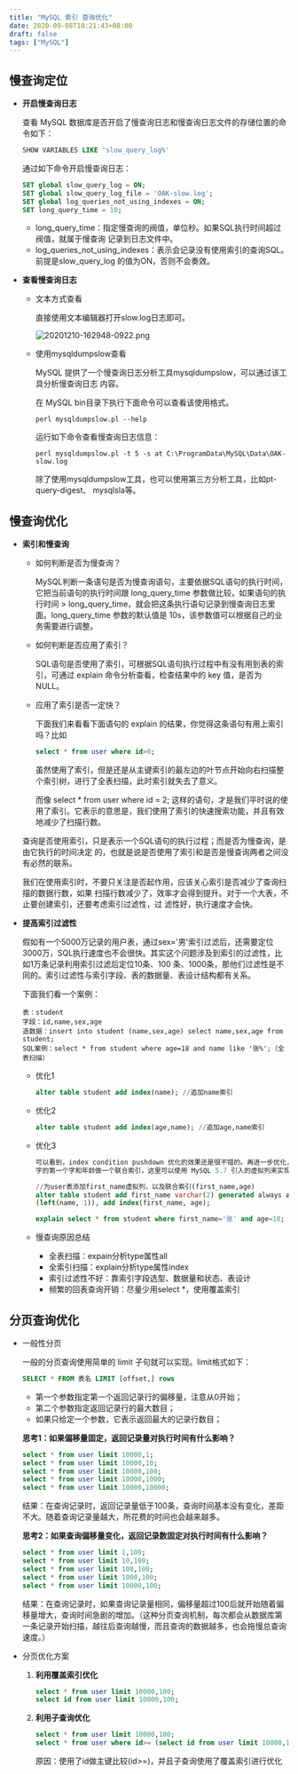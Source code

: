 ```yaml
---
title: "MySQL 索引 查询优化"
date: 2020-09-08T10:21:43+08:00
draft: false
tags: ["MySQL"]
---
```


## 慢查询定位

* **开启慢查询日志**

  查看 MySQL 数据库是否开启了慢查询日志和慢查询日志文件的存储位置的命令如下：

  ```sql
  SHOW VARIABLES LIKE 'slow_query_log%'
  ```

  通过如下命令开启慢查询日志：

  ```sql
  SET global slow_query_log = ON;
  SET global slow_query_log_file = 'OAK-slow.log';
  SET global log_queries_not_using_indexes = ON;
  SET long_query_time = 10;
  ```

  * long_query_time：指定慢查询的阀值，单位秒。如果SQL执行时间超过阀值，就属于慢查询 记录到日志文件中。
  * log_queries_not_using_indexes：表示会记录没有使用索引的查询SQL。前提是slow_query_log 的值为ON，否则不会奏效。

* **查看慢查询日志**

  * 文本方式查看

    直接使用文本编辑器打开slow.log日志即可。

    ![20201210-162948-0922.png](https://gitee.com/chuchin/img/raw/master/20201210-162948-0922.png)

  * 使用mysqldumpslow查看

    MySQL 提供了一个慢查询日志分析工具mysqldumpslow，可以通过该工具分析慢查询日志 内容。

    在 MySQL bin目录下执行下面命令可以查看该使用格式。

    ```shell
    perl mysqldumpslow.pl --help
    ```

    运行如下命令查看慢查询日志信息：

    ```shell
    perl mysqldumpslow.pl -t 5 -s at C:\ProgramData\MySQL\Data\OAK-slow.log
    ```

    除了使用mysqldumpslow工具，也可以使用第三方分析工具，比如pt-query-digest、 mysqlsla等。

## 慢查询优化

* **索引和慢查询**

  * 如何判断是否为慢查询？

    MySQL判断一条语句是否为慢查询语句，主要依据SQL语句的执行时间，它把当前语句的执行时间跟 long_query_time 参数做比较，如果语句的执行时间 > long_query_time，就会把这条执行语句记录到慢查询日志里面。long_query_time 参数的默认值是 10s，该参数值可以根据自己的业务需要进行调整。

  * 如何判断是否应用了索引？

    SQL语句是否使用了索引，可根据SQL语句执行过程中有没有用到表的索引，可通过 explain 命令分析查看，检查结果中的 key 值，是否为NULL。

  * 应用了索引是否一定快？

    下面我们来看看下面语句的 explain 的结果，你觉得这条语句有用上索引吗？比如

    ```sql
    select * from user where id>0;
    ```

    虽然使用了索引，但是还是从主键索引的最左边的叶节点开始向右扫描整个索引树，进行了全表扫描，此时索引就失去了意义。

    而像 select * from user where id = 2; 这样的语句，才是我们平时说的使用了索引。它表示的意思是，我们使用了索引的快速搜索功能，并且有效地减少了扫描行数。

  查询是否使用索引，只是表示一个SQL语句的执行过程；而是否为慢查询，是由它执行的时间决定 的，也就是说是否使用了索引和是否是慢查询两者之间没有必然的联系。

  我们在使用索引时，不要只关注是否起作用，应该关心索引是否减少了查询扫描的数据行数，如果 扫描行数减少了，效率才会得到提升。对于一个大表，不止要创建索引，还要考虑索引过滤性，过 滤性好，执行速度才会快。

* **提高索引过滤性**

  假如有一个5000万记录的用户表，通过sex='男'索引过滤后，还需要定位3000万，SQL执行速度也不会很快。其实这个问题涉及到索引的过滤性，比如1万条记录利用索引过滤后定位10条、100 条、1000条，那他们过滤性是不同的。索引过滤性与索引字段、表的数据量、表设计结构都有关系。

  下面我们看一个案例：

  ```
  表：student 
  字段：id,name,sex,age 
  造数据：insert into student (name,sex,age) select name,sex,age from student; 
  SQL案例：select * from student where age=18 and name like '张%';（全表扫描）
  ```

  * 优化1

    ```sql
    alter table student add index(name); //追加name索引
    ```

  * 优化2

    ```sql
    alter table student add index(age,name); //追加age,name索引
    ```
  
  * 优化3
  
    ```sql
    可以看到，index condition pushdown 优化的效果还是很不错的。再进一步优化，我们可以把名
    字的第一个字和年龄做一个联合索引，这里可以使用 MySQL 5.7 引入的虚拟列来实现。
    ```
  
    ```sql
    //为user表添加first_name虚拟列，以及联合索引(first_name,age)
    alter table student add first_name varchar(2) generated always as
    (left(name, 1)), add index(first_name, age);
    
    explain select * from student where first_name='张' and age=18;
    ```
  
  * 慢查询原因总结
  
    * 全表扫描：expain分析type属性all
    * 全索引扫描：explain分析type属性index
    * 索引过滤性不好：靠索引字段选型、数据量和状态、表设计
    * 频繁的回表查询开销：尽量少用select *，使用覆盖索引
  
## 分页查询优化

* 一般性分页

  一般的分页查询使用简单的 limit 子句就可以实现。limit格式如下：

  ```sql
  SELECT * FROM 表名 LIMIT [offset,] rows
  ```

  * 第一个参数指定第一个返回记录行的偏移量，注意从0开始；
  * 第二个参数指定返回记录行的最大数目；
  * 如果只给定一个参数，它表示返回最大的记录行数目；

  **思考1：如果偏移量固定，返回记录量对执行时间有什么影响？**

  ```sql
  select * from user limit 10000,1;
  select * from user limit 10000,10;
  select * from user limit 10000,100;
  select * from user limit 10000,1000;
  select * from user limit 10000,10000;
  ```

  结果：在查询记录时，返回记录量低于100条，查询时间基本没有变化，差距不大。随着查询记录量越大，所花费的时间也会越来越多。

  **思考2：如果查询偏移量变化，返回记录数固定对执行时间有什么影响？**

  ```sql
  select * from user limit 1,100;
  select * from user limit 10,100;
  select * from user limit 100,100;
  select * from user limit 1000,100;
  select * from user limit 10000,100;
  ```

  结果：在查询记录时，如果查询记录量相同，偏移量超过100后就开始随着偏移量增大，查询时间急剧的增加。（这种分页查询机制，每次都会从数据库第一条记录开始扫描，越往后查询越慢，而且查询的数据越多，也会拖慢总查询速度。）

* 分页优化方案

  1. **利用覆盖索引优化**

     ```sql
     select * from user limit 10000,100;
     select id from user limit 10000,100;
     ```

  2. **利用子查询优化**

     ```sql
     select * from user limit 10000,100;
     select * from user where id>= (select id from user limit 10000,1) limit 100;
     ```

     原因：使用了id做主键比较(id>=)，并且子查询使用了覆盖索引进行优化